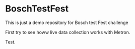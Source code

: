 # BoschTestFest
This is just a demo repository for Bosch test Fest challenge

First try to see howw live data collection works with Metron.

Test.
